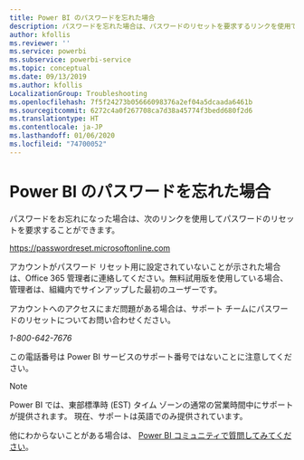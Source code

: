 ```yaml
---
title: Power BI のパスワードを忘れた場合
description: パスワードを忘れた場合は、パスワードのリセットを要求するリンクを使用できます。
author: kfollis
ms.reviewer: ''
ms.service: powerbi
ms.subservice: powerbi-service
ms.topic: conceptual
ms.date: 09/13/2019
ms.author: kfollis
LocalizationGroup: Troubleshooting
ms.openlocfilehash: 7f5f24273b05666098376a2ef04a5dcaada6461b
ms.sourcegitcommit: 6272c4a0f267708ca7d38a45774f3bedd680f2d6
ms.translationtype: HT
ms.contentlocale: ja-JP
ms.lasthandoff: 01/06/2020
ms.locfileid: "74700052"
---
```

# <a name="forgot-your-password-for-power-bi"></a>Power BI のパスワードを忘れた場合

パスワードをお忘れになった場合は、次のリンクを使用してパスワードのリセットを要求することができます。

<https://passwordreset.microsoftonline.com>

アカウントがパスワード リセット用に設定されていないことが示された場合は、Office 365 管理者に連絡してください。無料試用版を使用している場合、管理者は、組織内でサインアップした最初のユーザーです。

アカウントへのアクセスにまだ問題がある場合は、サポート チームにパスワードのリセットについてお問い合わせください。

*1-800-642-7676*

この電話番号は Power BI サービスのサポート番号ではないことに注意してください。

> [!NOTE]
> Power BI では、東部標準時 (EST) タイム ゾーンの通常の営業時間中にサポートが提供されます。 現在、サポートは英語でのみ提供されています。

他にわからないことがある場合は、 [Power BI コミュニティで質問してみてください](https://community.powerbi.com/)。